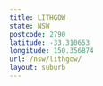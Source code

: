 ```yaml
---
title: LITHGOW
state: NSW
postcode: 2790
latitude: -33.310653
longitude: 150.356874
url: /nsw/lithgow/
layout: suburb
---
```

